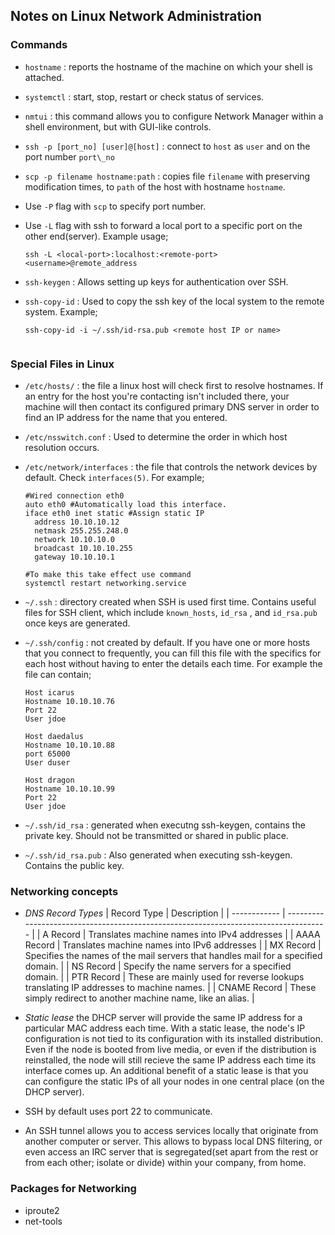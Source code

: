 ## Notes on Linux Network Administration

### Commands
* `hostname` : reports the hostname of the machine on which your
  shell is attached.

* `systemctl` : start, stop, restart or check status of services.

* `nmtui` : this command allows you to configure Network Manager
  within a shell environment, but with GUI-like controls.

* `ssh -p [port_no] [user]@[host]` : connect to `host` as `user`
  and on the port number `port\_no`

* `scp -p filename hostname:path` : copies file `filename` with
  preserving modification times, to `path` of the host with hostname
  `hostname`.

* Use `-P` flag with `scp` to specify port number.

* Use `-L` flag with ssh to forward a local port to a specific
  port on the other end(server). Example usage;
  ```
  ssh -L <local-port>:localhost:<remote-port> <username>@remote_address
  ```

* `ssh-keygen` : Allows setting up keys for authentication over SSH.

* `ssh-copy-id` : Used to copy the ssh key of the local system to
  the remote system. Example;
  ```
  ssh-copy-id -i ~/.ssh/id-rsa.pub <remote host IP or name>


### Special Files in Linux
* `/etc/hosts/` : the file a linux host will check first to resolve
  hostnames. If an entry for the host you're contacting isn't included
  there, your machine will then contact its configured primary DNS
  server in order to find an IP address for the name that you entered.

* `/etc/nsswitch.conf` : Used to determine the order in which host
  resolution occurs.

* `/etc/network/interfaces` : the file that controls the network
  devices by default. Check `interfaces(5)`. For example;
  ```
  #Wired connection eth0
  auto eth0 #Automatically load this interface.
  iface eth0 inet static #Assign static IP
    address 10.10.10.12
    netmask 255.255.248.0
    network 10.10.10.0
    broadcast 10.10.10.255
    gateway 10.10.10.1

  #To make this take effect use command
  systemctl restart networking.service
  ```
* `~/.ssh` : directory created when SSH is used first time. Contains
  useful files for SSH client, which include `known_hosts`, `id_rsa`
  , and `id_rsa.pub` once keys are generated.

* `~/.ssh/config` : not created by default. If you have one or more
  hosts that you connect to frequently, you can fill this file with
  the specifics for each host without having to enter the details
  each time. For example the file can contain;
  ```
  Host icarus
  Hostname 10.10.10.76
  Port 22
  User jdoe

  Host daedalus
  Hostname 10.10.10.88
  port 65000
  User duser

  Host dragon
  Hostname 10.10.10.99
  Port 22
  User jdoe
  ```
* `~/.ssh/id_rsa` : generated when executng ssh-keygen, contains the
  private key. Should not be transmitted or shared in public place.

* `~/.ssh/id_rsa.pub` : Also generated when executing ssh-keygen.
  Contains the public key.

### Networking concepts
* *DNS Record Types*
  | Record Type  | Description                                                                          |
  | ------------ | ------------------------------------------------------------------------------------ |
  | A Record     | Translates machine names into IPv4 addresses                                         |
  | AAAA Record  | Translates machine names into IPv6 addresses                                         |
  | MX Record    | Specifies the names of the mail servers that handles mail for a specified domain.    |
  | NS Record    | Specify the name servers for a specified domain.                                     |
  | PTR Record   | These are mainly used for reverse lookups translating IP addresses to machine names. |
  | CNAME Record | These simply redirect to another machine name, like an alias.                        |

* _Static lease_ the DHCP server will provide the same IP address for
  a particular MAC address each time. With a static lease, the node's
  IP configuration is not tied to its configuration with its installed
  distribution. Even if the node is booted from live media, or even
  if the distribution is reinstalled, the node will still recieve the
  same IP address each time its interface comes up. An additional
  benefit of a static lease is that you can configure the static IPs
  of all your nodes in one central place (on the DHCP server).

* SSH by default uses port 22 to communicate.

* An SSH tunnel allows you to access services locally that originate
  from another computer or server. This allows to bypass local DNS
  filtering, or even access an IRC server that is segregated(set apart
  from the rest or from each other; isolate or divide) within
  your company, from home.

### Packages for Networking
* iproute2
* net-tools
